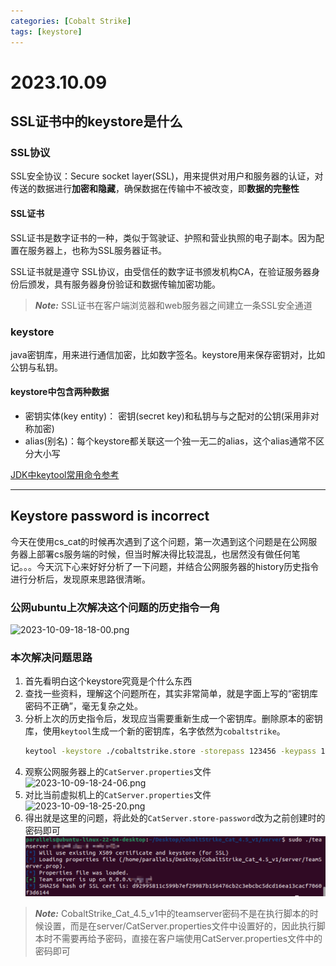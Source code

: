 ```yaml
---
categories: [Cobalt Strike]
tags: [keystore]
---
```

# 2023.10.09
## SSL证书中的keystore是什么
### SSL协议
SSL安全协议：Secure socket layer(SSL)，用来提供对用户和服务器的认证，对传送的数据进行**加密和隐藏**，确保数据在传输中不被改变，即**数据的完整性**
#### SSL证书
SSL证书是数字证书的一种，类似于驾驶证、护照和营业执照的电子副本。因为配置在服务器上，也称为SSL服务器证书。

SSL证书就是遵守 SSL协议，由受信任的数字证书颁发机构CA，在验证服务器身份后颁发，具有服务器身份验证和数据传输加密功能。

> **_Note:_** SSL证书在客户端浏览器和web服务器之间建立一条SSL安全通道

### keystore
java密钥库，用来进行通信加密，比如数字签名。keystore用来保存密钥对，比如公钥与私钥。

#### keystore中包含两种数据
- 密钥实体(key entity)： 密钥(secret key)和私钥与与之配对的公钥(采用非对称加密)
- alias(别名)：每个keystore都关联这一个独一无二的alias，这个alias通常不区分大小写

[JDK中keytool常用命令参考](https://blog.csdn.net/wecloud1314/article/details/123042277)
***
## Keystore password is incorrect
今天在使用cs_cat的时候再次遇到了这个问题，第一次遇到这个问题是在公网服务器上部署cs服务端的时候，但当时解决得比较混乱，也居然没有做任何笔记。。。今天沉下心来好好分析了一下问题，并结合公网服务器的history历史指令进行分析后，发现原来思路很清晰。

### 公网ubuntu上次解决这个问题的历史指令一角
![2023-10-09-18-18-00.png](https://s2.loli.net/2023/10/09/xrfD83cUKTyohwm.png)


### 本次解决问题思路
1. 首先看明白这个keystore究竟是个什么东西
2. 查找一些资料，理解这个问题所在，其实非常简单，就是字面上写的“密钥库密码不正确”，毫无复杂之处。
3. 分析上次的历史指令后，发现应当需要重新生成一个密钥库。删除原本的密钥库，使用<code>keytool</code>生成一个新的密钥库，名字依然为<code>cobaltstrike</code>。
    ```bash
    keytool -keystore ./cobaltstrike.store -storepass 123456 -keypass 123456 -genkey -keyalg RSA -alias cobaltstrike -dname "CN=*.microsoft.com, OU=Microsoft Corporation, O=Microsoft Corporation, L=Redmond, S=WA, C=US"
    ```
4. 观察公网服务器上的`CatServer.properties`文件
   ![2023-10-09-18-24-06.png](https://s2.loli.net/2023/10/09/usxCaTkW6jS2QYL.png)
5. 对比当前虚拟机上的`CatServer.properties`文件
   ![2023-10-09-18-25-20.png](https://s2.loli.net/2023/10/09/pO7YvZWhlJzAPIj.png)
6. 得出就是这里的问题，将此处的`CatServer.store-password`改为之前创建时的密码即可
   ![](2023-10-09-18-27-28.png)

> **_Note:_** CobaltStrike_Cat_4.5_v1中的teamserver密码不是在执行脚本的时候设置，而是在server/CatServer.properties文件中设置好的，因此执行脚本时不需要再给予密码，直接在客户端使用CatServer.properties文件中的密码即可
> 